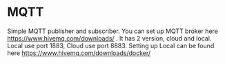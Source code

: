# MQTT
Simple MQTT publisher and subscriber. You can set up MQTT broker here https://www.hivemq.com/downloads/ . It has 2 version, cloud and local. 
Local use port 1883, Cloud use port 8883.
Setting up Local can be found here https://www.hivemq.com/downloads/docker/
